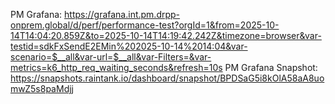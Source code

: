 PM Grafana: https://grafana.int.pm.drpp-onprem.global/d/perf/performance-test?orgId=1&from=2025-10-14T14:04:20.859Z&to=2025-10-14T14:19:42.242Z&timezone=browser&var-testid=sdkFxSendE2EMin%202025-10-14%2014:04&var-scenario=$__all&var-url=$__all&var-Filters=&var-metrics=k6_http_req_waiting_seconds&refresh=10s
PM Grafana Snapshot: https://snapshots.raintank.io/dashboard/snapshot/BPDSaG5i8kOlA58aA8uomwZ5s8paMdjj